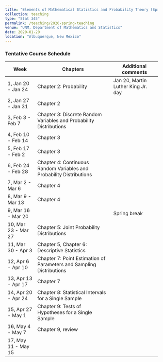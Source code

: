 ```yaml
---
title: "Elements of Mathematical Statistics and Probability Theory (Spring 2020)"
collection: teaching
type: "Stat 345"
permalink: /teaching/2020-spring-teaching
venue: "UNM, Department of Mathematics and Statistics"
date: 2020-01-20
location: "Albuquerque, New Mexico"
---
```



### Tentative Course Schedule

| Week                 | Chapters          |  Additional comments                                         |
| ------------         | ----------        | ------------------------------------------------------------ |
| 1, Jan 20 - Jan 24   | Chapter 2: Probability         | Jan 20, Martin Luther King Jr. day                           |
| 2, Jan 27 - Jan 31   | Chapter 2          |                                                              |
| 3, Feb 3 - Feb 7     | Chapter 3: Discrete Random Variables and Probability Distributions         |                                                              |
| 4, Feb 10 - Feb 14   | Chapter 3         |                                                              |
| 5, Feb 17 - Feb 2    | Chapter 3         |                                                              |
| 6, Feb 24 - Feb 28   | Chapter 4: Continuous Random Variables and Probability Distributions         |                                                              |
| 7, Mar 2 - Mar 6     | Chapter 4         |                                                              |
| 8, Mar 9 - Mar 13    | Chapter 4         |                                   |
| 9, Mar 16 - Mar 20   |                   | Spring break                                                 |
| 10, Mar 23 - Mar 27  | Chapter 5: Joint Probability Distributions        |                                                              |
| 11, Mar 30 - Apr 3   | Chapter 5, Chapter 6: Descriptive Statistics         |                                                              |
| 12, Apr 6 - Apr 10   | Chapter 7: Point Estimation of Parameters and Sampling Distributions        |                                                              |
| 13, Apr 13 - Apr 17  | Chapter 7         |                                                              |
| 14, Apr 20 - Apr 24  | Chapter 8: Statistical Intervals for a Single Sample        |                                                              |
| 15, Apr 27 - May 1   | Chapter 9: Tests of Hypotheses for a Single Sample        |                                                              |
| 16, May 4 - May 7    | Chapter 9, review |                                                              |
| 17, May 11 - May 15  |                   |                                       |


